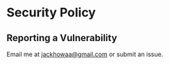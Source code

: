 # Security Policy

## Reporting a Vulnerability

Email me at [jackhowaa@gmail.com](malito:jackhowaa@gmail.com) or submit an issue.
